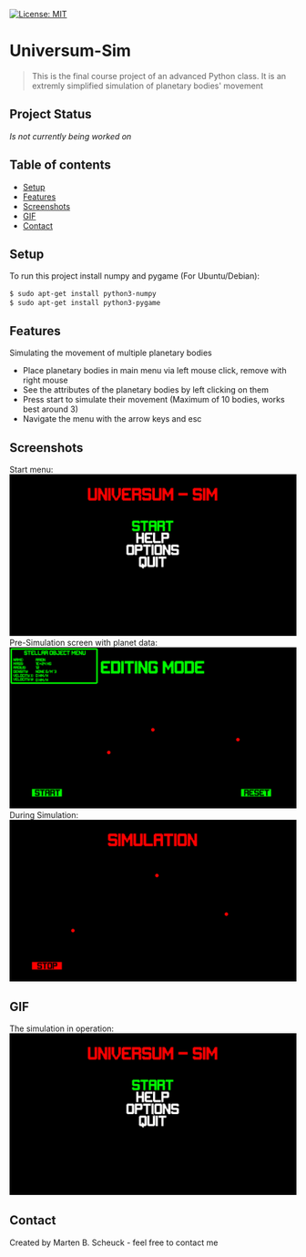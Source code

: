 [![License: MIT](https://img.shields.io/badge/License-MIT-yellow.svg)](https://opensource.org/licenses/MIT)
# Universum-Sim
>This is the final course project of an advanced Python class.
>It is an extremly simplified simulation of planetary bodies' movement

## Project Status
_Is not currently being worked on_ 

## Table of contents
* [Setup](#Setup)
* [Features](#Features)
* [Screenshots](#Screenshots)
* [GIF](#GIF)
* [Contact](#Contact)

## Setup
To run this project install numpy and pygame (For Ubuntu/Debian):
```
$ sudo apt-get install python3-numpy
$ sudo apt-get install python3-pygame
```

## Features
Simulating the movement of multiple planetary bodies
* Place planetary bodies in main menu via left mouse click, remove with right mouse
* See the attributes of the planetary bodies by left clicking on them
* Press start to simulate their movement (Maximum of 10 bodies, works best around 3)
* Navigate the menu with the arrow keys and esc

## Screenshots
Start menu:
![Start menu](./img/start_menu.png)
Pre-Simulation screen with planet data:
![Pre-Simulation](./img/pre_simulation.png)
During Simulation:
![During Simulation](./img/during_simulation.png)

## GIF
The simulation in operation:
<img src="./img/PlanetSimulation.gif" width="1100">

## Contact
Created by Marten B. Scheuck - feel free to contact me

<!-- Optional -->
<!-- ## License -->
<!-- This project is open source and available under the MIT license (https://opensource.org/licenses/MIT). -->
